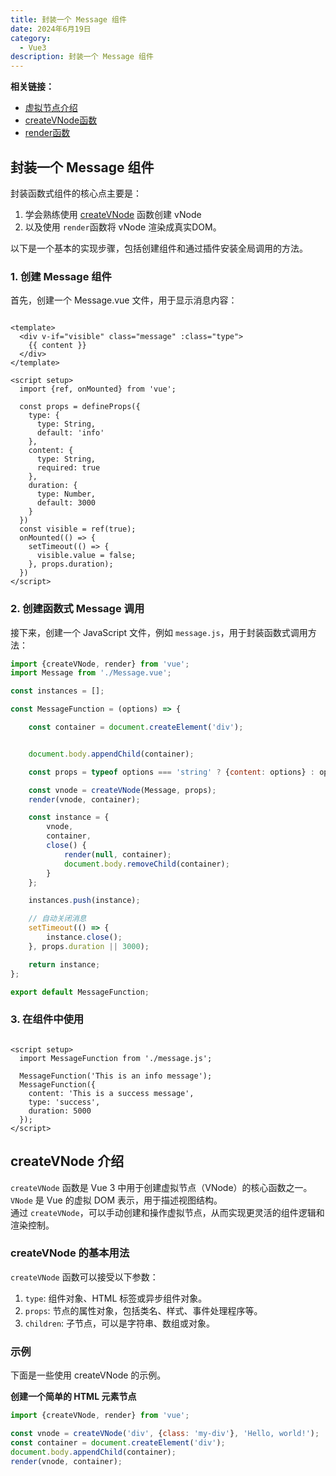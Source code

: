 ```yaml
---
title: 封装一个 Message 组件
date: 2024年6月19日
category:
  - Vue3
description: 封装一个 Message 组件
---
```


**相关链接：**

- [虚拟节点介绍](vnode.component.md)
- [createVNode函数](createVNode.md)
- [render函数](render.md)

## 封装一个 Message 组件

封装函数式组件的核心点主要是：

1. 学会熟练使用 [createVNode](createVNode.md) 函数创建 vNode
2. 以及使用 `render`函数将 vNode 渲染成真实DOM。

以下是一个基本的实现步骤，包括创建组件和通过插件安装全局调用的方法。



### 1. 创建 Message 组件

首先，创建一个 Message.vue 文件，用于显示消息内容：

```vue

<template>
  <div v-if="visible" class="message" :class="type">
    {{ content }}
  </div>
</template>

<script setup>
  import {ref, onMounted} from 'vue';

  const props = defineProps({
    type: {
      type: String,
      default: 'info'
    },
    content: {
      type: String,
      required: true
    },
    duration: {
      type: Number,
      default: 3000
    }
  })
  const visible = ref(true);
  onMounted(() => {
    setTimeout(() => {
      visible.value = false;
    }, props.duration);
  })
</script>
```

### 2. 创建函数式 Message 调用

接下来，创建一个 JavaScript 文件，例如 `message.js`，用于封装函数式调用方法：

```javascript
import {createVNode, render} from 'vue';
import Message from './Message.vue';

const instances = [];

const MessageFunction = (options) => {

    const container = document.createElement('div');


    document.body.appendChild(container);

    const props = typeof options === 'string' ? {content: options} : options;

    const vnode = createVNode(Message, props);
    render(vnode, container);

    const instance = {
        vnode,
        container,
        close() {
            render(null, container);
            document.body.removeChild(container);
        }
    };

    instances.push(instance);

    // 自动关闭消息
    setTimeout(() => {
        instance.close();
    }, props.duration || 3000);

    return instance;
};

export default MessageFunction;

```

### 3. 在组件中使用

```vue

<script setup>
  import MessageFunction from './message.js';

  MessageFunction('This is an info message');
  MessageFunction({
    content: 'This is a success message',
    type: 'success',
    duration: 5000
  });
</script>
```

## createVNode 介绍

`createVNode` 函数是 Vue 3 中用于创建虚拟节点（VNode）的核心函数之一。  
`VNode` 是 Vue 的虚拟 DOM 表示，用于描述视图结构。  
通过 `createVNode`，可以手动创建和操作虚拟节点，从而实现更灵活的组件逻辑和渲染控制。

### createVNode 的基本用法

`createVNode` 函数可以接受以下参数：

1. `type`: 组件对象、HTML 标签或异步组件对象。
2. `props`: 节点的属性对象，包括类名、样式、事件处理程序等。
3. `children`: 子节点，可以是字符串、数组或对象。

### 示例

下面是一些使用 createVNode 的示例。

**创建一个简单的 HTML 元素节点**

```javascript
import {createVNode, render} from 'vue';

const vnode = createVNode('div', {class: 'my-div'}, 'Hello, world!');
const container = document.createElement('div');
document.body.appendChild(container);
render(vnode, container);

```



